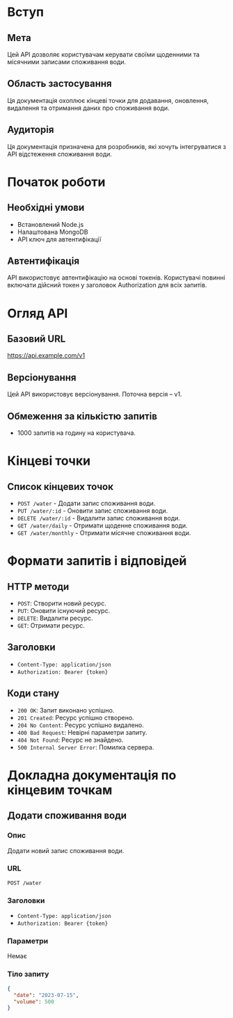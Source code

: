 # Вступ
## Мета

Цей API дозволяє користувачам керувати своїми щоденними та місячними записами споживання води.

## Область застосування

Ця документація охоплює кінцеві точки для додавання, оновлення, видалення та отримання даних про споживання води.

## Аудиторія

Ця документація призначена для розробників, які хочуть інтегруватися з API відстеження споживання води.

# Початок роботи
## Необхідні умови

- Встановлений Node.js
- Налаштована MongoDB
- API ключ для автентифікації

## Автентифікація

API використовує автентифікацію на основі токенів. Користувачі повинні включати дійсний токен у заголовок Authorization для всіх запитів.

# Огляд API
## Базовий URL

https://api.example.com/v1

## Версіонування

Цей API використовує версіонування. Поточна версія – v1.

## Обмеження за кількістю запитів

- 1000 запитів на годину на користувача.

# Кінцеві точки
## Список кінцевих точок

- `POST /water` - Додати запис споживання води.
- `PUT /water/:id` - Оновити запис споживання води.
- `DELETE /water/:id` - Видалити запис споживання води.
- `GET /water/daily` - Отримати щоденне споживання води.
- `GET /water/monthly` - Отримати місячне споживання води.

# Формати запитів і відповідей
## HTTP методи

- `POST`: Створити новий ресурс.
- `PUT`: Оновити існуючий ресурс.
- `DELETE`: Видалити ресурс.
- `GET`: Отримати ресурс.

## Заголовки

- `Content-Type: application/json`
- `Authorization: Bearer {token}`

## Коди стану

- `200 OK`: Запит виконано успішно.
- `201 Created`: Ресурс успішно створено.
- `204 No Content`: Ресурс успішно видалено.
- `400 Bad Request`: Невірні параметри запиту.
- `404 Not Found`: Ресурс не знайдено.
- `500 Internal Server Error`: Помилка сервера.

# Докладна документація по кінцевим точкам
## Додати споживання води
### Опис

Додати новий запис споживання води.

### URL

`POST /water`

### Заголовки

- `Content-Type: application/json`
- `Authorization: Bearer {token}`

### Параметри

Немає

### Тіло запиту

```json
{
  "date": "2023-07-15",
  "volume": 500
}
